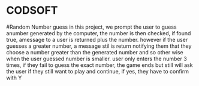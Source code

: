 # CODSOFT
#Random Number guess
in this project, we prompt the user to guess anumber generated by the computer, the number is then checked,
if found true, amessage to a user is returned plus the number. however if the user guesses a greater number,
a message stil is return notifying them that they choose a number greater than the generated number and so other wise
when the user guessed number is smaller.
user only enters the number 3 times, if they fail to guess the exact number, the game ends but still will ask the user if they
still want to play and continue, if yes, they have to confirm with Y
